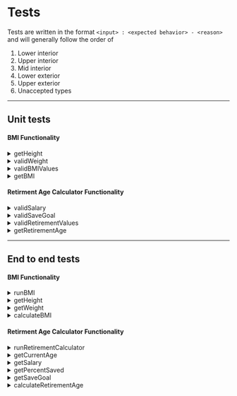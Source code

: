 # Tests

Tests are written in the format `<input> : <expected behavior> - <reason>` and will generally follow the order of 
1) Lower interior
2) Upper interior
3) Mid interior
4) Lower exterior
5) Upper exterior
6) Unaccepted types
---

## Unit tests

#### BMI Functionality

<details>
<summary>getHeight</summary>

- [ ] Enter (1,0) : 12 - minimum values
- [ ] Enter (5,5.5) : 65.5 - average values
- [ ] Enter (8,11.9) : 107.9 - maximum values

</details>

<details>
<summary>validWeight</summary>

- [ ] Enter 0.1 : (True,Float(0.1)) - minimum value
- [ ] Enter 250 : (True,Float(250)) - average value
- [ ] Enter 0 : (False,-) - too low
- [ ] Enter A : (False,-) - not a number

</details>

<details>
<summary>validBMIValues</summary>

- [ ] Enter (Float,Float) : True - expected types
- [ ] Enter (Float,String) : False - bad weight
- [ ] Enter (Float,None) : False - bad weight

</details>

<details>
<summary>getBMI</summary>

- [ ] Enter (20,5.55) : (10,Underweight)
- [ ] Enter (20,10.221) : (18.4,Underweight)
- [ ] Enter (20,10.276) : (18.5,Normal Weight)
- [ ] Enter (63,125) : (22.7,Normal Weight)
- [ ] Enter (20,13.831) : (24.9,Normal Weight)
- [ ] Enter (20,13.887) : (25.0,Overweight)
- [ ] Enter (20,15.276) : (27.5,Overweight)
- [ ] Enter (20,16.609) : (29.9,Overweight)
- [ ] Enter (20,16.665) : (30.0,Obese)
- [ ] Enter (20,22.22) : (40.0,Obese)

</details>

#### Retirment Age Calculator Functionality

<details>
<summary>validSalary</summary>

- [ ] Enter 0.1 : (True,Float(0.1)) - minimum value
- [ ] Enter 50000 : (True,Float(50000)) - average value
- [ ] Enter 0 : (False,-) - too low
- [ ] Enter A : (False,-) - not a number

</details>

<details>
<summary>validSaveGoal</summary>

- [ ] Enter 0.1 : (True,Float(0.1)) - minimum value
- [ ] Enter 250000 : (True,Float(250000)) - average value
- [ ] Enter 0 : (False,-) - too low
- [ ] Enter A : (False,-) - not a number

</details>

<details>
<summary>validRetirementValues</summary>

- [ ] Enter (Int,Float,Float,Float) : True - expected values
- [ ] Enter (Int,String,Float,Float) : False - bad salary
- [ ] Enter (Int,None,Float,Float) : False - bad salary
- [ ] Enter (Int,Float,Float,String) : False - bad save goal
- [ ] Enter (Int,Float,Float,None) : False - bad save goal
- [ ] Enter (Int,String,Float,String) : False - bad salary and save goal
- [ ] Enter (Int,None,Float,None) : False - bad salary and save goal

</details>

<details>
<summary>getRetirementAge</summary>

- [ ] Enter (98,10,74.1,10) : (True,99)
- [ ] Enter (10,10,74.1,400) : (True,50)
- [ ] Enter (10,10,74.1,900) : (False,-) - too old

</details>

---
## End to end tests

#### BMI Functionality

<details>
<summary>runBMI</summary>

- [x] _ : output is formatted correctly

</details>

<details>
<summary>getHeight</summary>

`foot`:
- [x] Enter 1 : accept input
- [x] Enter 8 : accept input
- [x] Enter 5 : accept input
- [x] ~~Enter 0 : error message - too low~~
- [x] ~~Enter 9 : error message - too high~~
- [x] ~~Enter 1.1 : error message - not a whole number~~
- [x] ~~Enter A : error message - not a whole number~~


`inch`:
- [x] Enter 0 : accept input
- [x] Enter 11.9 : accept input
- [x] Enter 6 : accept input
- [x] Enter -0.1 : error message - too low
- [x] Enter 12 : error message - too high
- [x] Enter A : error message - not a number

</details>

<details>
<summary>getWeight</summary>

- [x] Enter 0.1 : accept input
- [x] Enter 250 : accept input
- [x] Enter 0 : error message - too low
- [x] Enter A : error message - not a number

</details>

<details>
<summary>calculateBMI</summary>

- [x] Enter Height(1,8) Weight(5.55) : 10 Underweight
- [x] Enter Height(1,8) Weight(10.221) : 18.4 Underweight
- [x] Enter Height(1,8) Weight(10.276) : 18.5 Normal Weight
- [x] Enter Height(5,3) Weight(125) : 22.7 Normal Weight
- [x] Enter Height(1,8) Weight(13.831) : 24.9 Normal Weight
- [x] Enter Height(1,8) Weight(13.887) : 25.0 Overweight
- [x] Enter Height(1,8) Weight(15.276) : 27.5 Overweight
- [x] Enter Height(1,8) Weight(16.609) : 29.9 Overweight
- [x] Enter Height(1,8) Weight(16.665) : 30.0 Obese
- [x] Enter Height(1,8) Weight(22.22) : 40.0 Obese

</details>

#### Retirment Age Calculator Functionality

<details>
<summary>runRetirementCalculator</summary>

- [x] _ : output is formatted correctly

</details>
<details>
<summary>getCurrentAge</summary>

- [x] Enter 1 : accept input
- [x] Enter 99 : accept input
- [x] Enter 50 : accept input
- [x] Enter 0 : error message - too low
- [x] Enter 100 : error message - too high
- [x] Enter 1.1 : error message - not a whole number
- [x] Enter A : error message - not a whole number

</details>
<details>
<summary>getSalary</summary>

- [x] Enter 0.1 : accept input
- [x] Enter 50000 : accept input
- [x] Enter 0 : error message - too low
- [x] Enter A : error message - not a number

</details>
<details>
<summary>getPercentSaved</summary>

- [x] Enter 0.1 : accept input
- [x] Enter 100 : accept input
- [x] Enter 50 : accept input
- [x] Enter 0 : error message - too low
- [x] Enter 100.1 : error message - too high
- [x] Enter A : error message - not a number

</details>
<details>
<summary>getSaveGoal</summary>

- [x] Enter 0.1 : accept input
- [x] Enter 50000 : accept input
- [x] Enter 0 : error message - too low
- [x] Enter A : error message - not a number

</details>
<details>
<summary>calculateRetirementAge</summary>

- [x] Enter Age(98) Salary(10) %Saved(74.0741) Goal(10) : Met 99
- [x] Enter Age(10) Salary(10) %Saved(74.0741) Goal(400) : Met 50
- [x] Enter Age(10) Salary(10) %Saved(74.0741) Goal(900) : Not met - too old

</details>